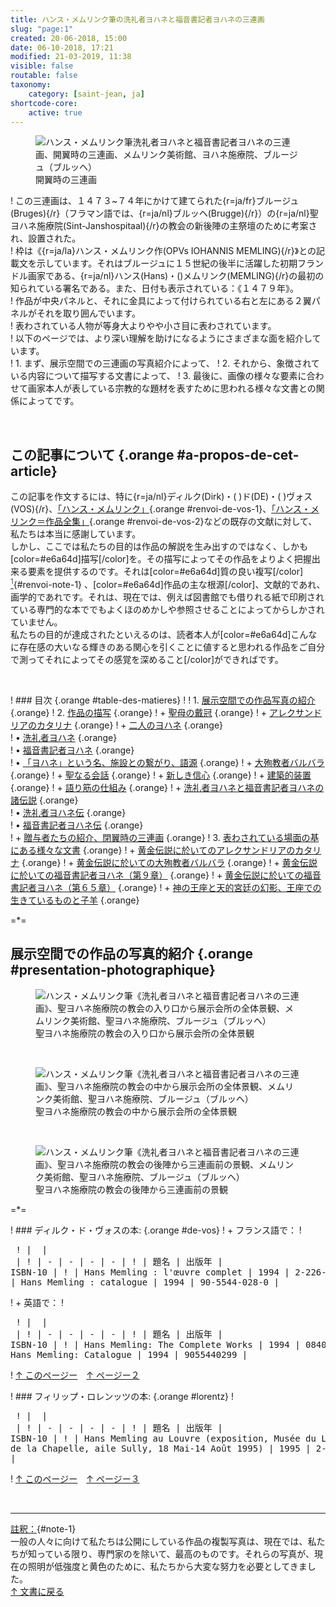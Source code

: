 ```yaml
---
title: ハンス・メムリンク筆の洗礼者ヨハネと福音書記者ヨハネの三連画
slug: "page:1"
created: 20-06-2018, 15:00
date: 06-10-2018, 17:21
modified: 21-03-2019, 11:38
visible: false
routable: false
taxonomy:
    category: [saint-jean, ja]
shortcode-core:
    active: true
---
```

<figure><picture>
<source
sizes="(max-width: 767px) 98vw, (min-width: 959px) 50vw, 86vw"
srcset="
/user/sites/docs/pages/01.home/06.bruges/01.hopital-saint-jean/01.saint-jean/01.saint-jean_1/saint-jean_0-280.webp 280w,
/user/sites/docs/pages/01.home/06.bruges/01.hopital-saint-jean/01.saint-jean/01.saint-jean_1/saint-jean_0-380.webp 380w,
/user/sites/docs/pages/01.home/06.bruges/01.hopital-saint-jean/01.saint-jean/01.saint-jean_1/saint-jean_0-480.webp 480w,
/user/sites/docs/pages/01.home/06.bruges/01.hopital-saint-jean/01.saint-jean/01.saint-jean_1/saint-jean_0-640.webp 640w,
/user/sites/docs/pages/01.home/06.bruges/01.hopital-saint-jean/01.saint-jean/01.saint-jean_1/saint-jean_0-840.webp 840w,
/user/sites/docs/pages/01.home/06.bruges/01.hopital-saint-jean/01.saint-jean/01.saint-jean_1/saint-jean_0-1280.webp 1280w,
/user/sites/docs/pages/01.home/06.bruges/01.hopital-saint-jean/01.saint-jean/02.saint-jean_2/saint-jean_0-1600.webp 1600w,
/user/sites/docs/pages/01.home/06.bruges/01.hopital-saint-jean/01.saint-jean/02.saint-jean_2/saint-jean_0-1920.webp 1920w"
type="image/webp" />
<img
src="/user/sites/docs/pages/01.home/06.bruges/01.hopital-saint-jean/01.saint-jean/01.saint-jean_1/saint-jean_0-640.jpg" title="ハンス・メムリンク筆洗礼者ヨハネと福音書記者ヨハネの三連画、開翼時の三連画、メムリンク美術館、ヨハネ施療院、ブルージュ（ブルッヘ）" alt="ハンス・メムリンク筆洗礼者ヨハネと福音書記者ヨハネの三連画、開翼時の三連画、メムリンク美術館、ヨハネ施療院、ブルージュ（ブルッヘ）" class="class-70-img"
sizes="(max-width: 767px) 98vw, (min-width: 959px) 50vw, 86vw"
srcset="
/user/sites/docs/pages/01.home/06.bruges/01.hopital-saint-jean/01.saint-jean/01.saint-jean_1/saint-jean_0-280.jpg 280w,
/user/sites/docs/pages/01.home/06.bruges/01.hopital-saint-jean/01.saint-jean/01.saint-jean_1/saint-jean_0-380.jpg 380w,
/user/sites/docs/pages/01.home/06.bruges/01.hopital-saint-jean/01.saint-jean/01.saint-jean_1/saint-jean_0-480.jpg 480w,
/user/sites/docs/pages/01.home/06.bruges/01.hopital-saint-jean/01.saint-jean/01.saint-jean_1/saint-jean_0-640.jpg 640w,
/user/sites/docs/pages/01.home/06.bruges/01.hopital-saint-jean/01.saint-jean/01.saint-jean_1/saint-jean_0-840.jpg 840w,
/user/sites/docs/pages/01.home/06.bruges/01.hopital-saint-jean/01.saint-jean/01.saint-jean_1/saint-jean_0-1280.jpg 1280w,
/user/sites/docs/pages/01.home/06.bruges/01.hopital-saint-jean/01.saint-jean/02.saint-jean_2/saint-jean_0-1600.jpg 1600w,
/user/sites/docs/pages/01.home/06.bruges/01.hopital-saint-jean/01.saint-jean/02.saint-jean_2/saint-jean_0-1920.jpg 1920w">
</picture><figcaption>開翼時の三連画</figcaption></figure>

! この三連画は、１４７３~７４年にかけて建てられた{r=ja/fr}ブルージュ(Bruges){/r}（フラマン語では、{r=ja/nl}ブルッヘ(Brugge){/r}）の{r=ja/nl}聖ヨハネ施療院(Sint-Janshospitaal){/r}の教会の新後陣の主祭壇のために考案され、設置された。  
! 枠は《{r=ja/la}ハンス・メムリンク作(OPVs&#160;IOHANNIS&#160;MEMLING){/r}》との記載文を示しています。それはブルージュに１５世紀の後半に活躍した初期フランドル画家である、{r=ja/nl}ハンス(Hans)・()メムリンク(MEMLING){/r}の最初の知られている署名である。また、日付も表示されている：《１４７９年》。  
! 作品が中央パネルと、それに金具によって付けられている右と左にある２翼パネルがそれを取り囲んでいます。  
! 表わされている人物が等身大よりやや小さ目に表わされています。  
! 以下のページでは、より深い理解を助けになるようにさまざまな面を紹介しています。  
! 1. まず、展示空間での三連画の写真紹介によって、 
! 2. それから、象徴されている内容について描写する文書によって、 
! 3. 最後に、画像の様々な要素に合わせて画家本人が表している宗教的な題材を表すために思われる様々な文書との関係によってです。

<br>

## この記事について {.orange #a-propos-de-cet-article}

この記事を作文するには、特に{r=ja/nl}ディルク(Dirk)・(&#160;)ド(DE)・(&#160;)ヴォス(VOS){/r}、[「ハンス・メムリンク」](#de-vos-1){.orange #renvoi-de-vos-1}、[「ハンス・メリンク＝作品全集」](#de-vos-2){.orange #renvoi-de-vos-2}などの既存の文献に対して、私たちは本当に感謝しています。  
しかし、ここでは私たちの目的は作品の解説を生み出すのではなく、しかも[color=#e6a64d]描写[/color]を。その描写によってその作品をよりよく把握出来る要素を提供するのです。それは[color=#e6a64d]質の良い複写[/color] [<sup style="color:#555;" id="renvoi-note-1">1</sup>](#note-1 "note-1"){#renvoi-note-1} 、[color=#e6a64d]作品の主な根源[/color]、文献的であれ、画学的であれです。それは、現在では、例えば図書館でも借りれる紙で印刷されている専門的な本ででもよくほのめかしや参照させることによってからしかされていません。  
私たちの目的が達成されたといえるのは、読者本人が[color=#e6a64d]こんなに存在感の大いなる輝きのある関心を引くことに値すると思われる作品をご自分で測ってそれによってその感覚を深めること[/color]ができればです。

<br>

! ### 目次 {.orange #table-des-matieres}
! 
! 1.  [展示空間での作品写真の紹介][1] {.orange}
! 2.  [作品の描写][2] {.orange}
! 	+  [聖母の戴冠][3] {.orange}
! 	+  [アレクサンドリアのカタリナ][4] {.orange}
! 	+  [二人のヨハネ][5] {.orange}  
! 		•  [洗礼者ヨハネ][6] {.orange}  
! 		•  [福音書記者ヨハネ][7] {.orange}  
! 		•  [「ヨハネ」という名、施設との繋がり、語源][8] {.orange}
! 	+  [大殉教者バルバラ][9] {.orange}
! 	+  [聖なる会話][10] {.orange}
! 	+  [新しき信心][11] {.orange}
! 	+  [建築的装置][12] {.orange}
! 	+  [語り筋の仕組み][13] {.orange}
! 	+  [洗礼者ヨハネと福音書記者ヨハネの諸伝説][14] {.orange}  
! 		•  [洗礼者ヨハネ伝][15] {.orange}  
! 		•  [福音書記者ヨハネ伝][16] {.orange}  
! 	+  [贈与者たちの紹介、閉翼時の三連画][17] {.orange}
! 3.  [表わされている場面の基にある様々な文書][18] {.orange}
! 	+  [黄金伝説に於いてのアレクサンドリアのカタリナ][19] {.orange}
! 	+  [黄金伝説に於いての大殉教者バルバラ][20] {.orange}
! 	+  [黄金伝説に於いての福音書記者ヨハネ（第９章）][21] {.orange}
! 	+  [黄金伝説に於いての福音書記者ヨハネ（第６５章）][22] {.orange}
! 	+  [神の王座と天的宮廷の幻影、王座での生きているものと子羊][23] {.orange}

=*=

## 展示空間での作品の写真的紹介 {.orange #presentation-photographique}

<figure><picture>
<source
sizes="(max-width: 767px) 98vw, (min-width: 959px) 50vw, 86vw"
srcset="
/user/sites/docs/pages/01.home/06.bruges/01.hopital-saint-jean/01.saint-jean/01.saint-jean_1/saint-jean_1-280.webp 280w,
/user/sites/docs/pages/01.home/06.bruges/01.hopital-saint-jean/01.saint-jean/01.saint-jean_1/saint-jean_1-380.webp 380w,
/user/sites/docs/pages/01.home/06.bruges/01.hopital-saint-jean/01.saint-jean/01.saint-jean_1/saint-jean_1-480.webp 480w,
/user/sites/docs/pages/01.home/06.bruges/01.hopital-saint-jean/01.saint-jean/01.saint-jean_1/saint-jean_1-640.webp 640w,
/user/sites/docs/pages/01.home/06.bruges/01.hopital-saint-jean/01.saint-jean/01.saint-jean_1/saint-jean_1-840.webp 840w,
/user/sites/docs/pages/01.home/06.bruges/01.hopital-saint-jean/01.saint-jean/01.saint-jean_1/saint-jean_1-1280.webp 1280w,
/user/sites/docs/pages/01.home/06.bruges/01.hopital-saint-jean/01.saint-jean/01.saint-jean_1/saint-jean_1-1600.webp 1600w,
/user/sites/docs/pages/01.home/06.bruges/01.hopital-saint-jean/01.saint-jean/01.saint-jean_1/saint-jean_1-1920.webp 1920w"
type="image/webp" />
<img
src="/user/sites/docs/pages/01.home/06.bruges/01.hopital-saint-jean/01.saint-jean/01.saint-jean_1/saint-jean_1-640.jpg" title="ハンス・メムリンク筆《洗礼者ヨハネと福音書記者ヨハネの三連画》、聖ヨハネ施療院の教会の入り口から展示会所の全体景観、メムリンク美術館、聖ヨハネ施療院、ブルージュ（ブルッヘ）" alt="ハンス・メムリンク筆《洗礼者ヨハネと福音書記者ヨハネの三連画》、聖ヨハネ施療院の教会の入り口から展示会所の全体景観、メムリンク美術館、聖ヨハネ施療院、ブルージュ（ブルッヘ）" class="class-40-img"
sizes="(max-width: 767px) 98vw, (min-width: 959px) 50vw, 86vw"
srcset="
/user/sites/docs/pages/01.home/06.bruges/01.hopital-saint-jean/01.saint-jean/01.saint-jean_1/saint-jean_1-280.jpg 280w,
/user/sites/docs/pages/01.home/06.bruges/01.hopital-saint-jean/01.saint-jean/01.saint-jean_1/saint-jean_1-380.jpg 380w,
/user/sites/docs/pages/01.home/06.bruges/01.hopital-saint-jean/01.saint-jean/01.saint-jean_1/saint-jean_1-480.jpg 480w,
/user/sites/docs/pages/01.home/06.bruges/01.hopital-saint-jean/01.saint-jean/01.saint-jean_1/saint-jean_1-640.jpg 640w,
/user/sites/docs/pages/01.home/06.bruges/01.hopital-saint-jean/01.saint-jean/01.saint-jean_1/saint-jean_1-840.jpg 840w,
/user/sites/docs/pages/01.home/06.bruges/01.hopital-saint-jean/01.saint-jean/01.saint-jean_1/saint-jean_1-1280.jpg 1280w,
/user/sites/docs/pages/01.home/06.bruges/01.hopital-saint-jean/01.saint-jean/01.saint-jean_1/saint-jean_1-1600.jpg 1600w,
/user/sites/docs/pages/01.home/06.bruges/01.hopital-saint-jean/01.saint-jean/01.saint-jean_1/saint-jean_1-1920.jpg 1920w">
</picture><figcaption>聖ヨハネ施療院の教会の入り口から展示会所の全体景観</figcaption></figure>

<br>

<figure><picture>
<source
sizes="(max-width: 767px) 98vw, (min-width: 959px) 50vw, 86vw"
srcset="
/user/sites/docs/pages/01.home/06.bruges/01.hopital-saint-jean/01.saint-jean/01.saint-jean_1/saint-jean_2-280.webp 280w,
/user/sites/docs/pages/01.home/06.bruges/01.hopital-saint-jean/01.saint-jean/01.saint-jean_1/saint-jean_2-380.webp 380w,
/user/sites/docs/pages/01.home/06.bruges/01.hopital-saint-jean/01.saint-jean/01.saint-jean_1/saint-jean_2-480.webp 480w,
/user/sites/docs/pages/01.home/06.bruges/01.hopital-saint-jean/01.saint-jean/01.saint-jean_1/saint-jean_2-640.webp 640w,
/user/sites/docs/pages/01.home/06.bruges/01.hopital-saint-jean/01.saint-jean/01.saint-jean_1/saint-jean_2-840.webp 840w,
/user/sites/docs/pages/01.home/06.bruges/01.hopital-saint-jean/01.saint-jean/01.saint-jean_1/saint-jean_2-1280.webp 1280w,
/user/sites/docs/pages/01.home/06.bruges/01.hopital-saint-jean/01.saint-jean/01.saint-jean_1/saint-jean_2-1600.webp 1600w,
/user/sites/docs/pages/01.home/06.bruges/01.hopital-saint-jean/01.saint-jean/01.saint-jean_1/saint-jean_2-1920.webp 1920w"
type="image/webp" />
<img
src="/user/sites/docs/pages/01.home/06.bruges/01.hopital-saint-jean/01.saint-jean/01.saint-jean_1/saint-jean_2-640.jpg" title="ハンス・メムリンク筆《洗礼者ヨハネと福音書記者ヨハネの三連画》、聖ヨハネ施療院の教会の中から展示会所の全体景観、メムリンク美術館、聖ヨハネ施療院、ブルージュ（ブルッヘ）" alt="ハンス・メムリンク筆《洗礼者ヨハネと福音書記者ヨハネの三連画》、聖ヨハネ施療院の教会の中から展示会所の全体景観、メムリンク美術館、聖ヨハネ施療院、ブルージュ（ブルッヘ）" class="class-diane-img"
sizes="(max-width: 767px) 98vw, (min-width: 959px) 50vw, 86vw"
srcset="
/user/sites/docs/pages/01.home/06.bruges/01.hopital-saint-jean/01.saint-jean/01.saint-jean_1/saint-jean_2-280.jpg 280w,
/user/sites/docs/pages/01.home/06.bruges/01.hopital-saint-jean/01.saint-jean/01.saint-jean_1/saint-jean_2-380.jpg 380w,
/user/sites/docs/pages/01.home/06.bruges/01.hopital-saint-jean/01.saint-jean/01.saint-jean_1/saint-jean_2-480.jpg 480w,
/user/sites/docs/pages/01.home/06.bruges/01.hopital-saint-jean/01.saint-jean/01.saint-jean_1/saint-jean_2-640.jpg 640w,
/user/sites/docs/pages/01.home/06.bruges/01.hopital-saint-jean/01.saint-jean/01.saint-jean_1/saint-jean_2-840.jpg 840w,
/user/sites/docs/pages/01.home/06.bruges/01.hopital-saint-jean/01.saint-jean/01.saint-jean_1/saint-jean_2-1280.jpg 1280w,
/user/sites/docs/pages/01.home/06.bruges/01.hopital-saint-jean/01.saint-jean/01.saint-jean_1/saint-jean_2-1600.jpg 1600w,
/user/sites/docs/pages/01.home/06.bruges/01.hopital-saint-jean/01.saint-jean/01.saint-jean_1/saint-jean_2-1920.jpg 1920w">
</picture><figcaption>聖ヨハネ施療院の教会の中から展示会所の全体景観</figcaption></figure>

<br>

<figure><picture>
<source
sizes="(max-width: 767px) 98vw, (min-width: 959px) 50vw, 86vw"
srcset="
/user/sites/docs/pages/01.home/06.bruges/01.hopital-saint-jean/01.saint-jean/01.saint-jean_1/saint-jean_3-280.webp 280w,
/user/sites/docs/pages/01.home/06.bruges/01.hopital-saint-jean/01.saint-jean/01.saint-jean_1/saint-jean_3-380.webp 380w,
/user/sites/docs/pages/01.home/06.bruges/01.hopital-saint-jean/01.saint-jean/01.saint-jean_1/saint-jean_3-480.webp 480w,
/user/sites/docs/pages/01.home/06.bruges/01.hopital-saint-jean/01.saint-jean/01.saint-jean_1/saint-jean_3-640.webp 640w,
/user/sites/docs/pages/01.home/06.bruges/01.hopital-saint-jean/01.saint-jean/01.saint-jean_1/saint-jean_3-840.webp 840w,
/user/sites/docs/pages/01.home/06.bruges/01.hopital-saint-jean/01.saint-jean/01.saint-jean_1/saint-jean_3-1280.webp 1280w,
/user/sites/docs/pages/01.home/06.bruges/01.hopital-saint-jean/01.saint-jean/01.saint-jean_1/saint-jean_3-1600.webp 1600w,
/user/sites/docs/pages/01.home/06.bruges/01.hopital-saint-jean/01.saint-jean/01.saint-jean_1/saint-jean_3-1920.webp 1920w"
type="image/webp" />
<img
src="/user/sites/docs/pages/01.home/06.bruges/01.hopital-saint-jean/01.saint-jean/01.saint-jean_1/saint-jean_3-640.jpg" title="ハンス・メムリンク筆《洗礼者ヨハネと福音書記者ヨハネの三連画》、聖ヨハネ施療院の教会の後陣から三連画前の景観、メムリンク美術館、聖ヨハネ施療院、ブルージュ（ブルッヘ）" alt="ハンス・メムリンク筆《洗礼者ヨハネと福音書記者ヨハネの三連画》、聖ヨハネ施療院の教会の後陣から三連画前の景観、メムリンク美術館、聖ヨハネ施療院、ブルージュ（ブルッヘ）" class="class-70-img"
sizes="(max-width: 767px) 98vw, (min-width: 959px) 50vw, 86vw"
srcset="
/user/sites/docs/pages/01.home/06.bruges/01.hopital-saint-jean/01.saint-jean/01.saint-jean_1/saint-jean_3-280.jpg 280w,
/user/sites/docs/pages/01.home/06.bruges/01.hopital-saint-jean/01.saint-jean/01.saint-jean_1/saint-jean_3-380.jpg 380w,
/user/sites/docs/pages/01.home/06.bruges/01.hopital-saint-jean/01.saint-jean/01.saint-jean_1/saint-jean_3-480.jpg 480w,
/user/sites/docs/pages/01.home/06.bruges/01.hopital-saint-jean/01.saint-jean/01.saint-jean_1/saint-jean_3-640.jpg 640w,
/user/sites/docs/pages/01.home/06.bruges/01.hopital-saint-jean/01.saint-jean/01.saint-jean_1/saint-jean_3-840.jpg 840w,
/user/sites/docs/pages/01.home/06.bruges/01.hopital-saint-jean/01.saint-jean/01.saint-jean_1/saint-jean_3-1280.jpg 1280w,
/user/sites/docs/pages/01.home/06.bruges/01.hopital-saint-jean/01.saint-jean/01.saint-jean_1/saint-jean_3-1600.jpg 1600w,
/user/sites/docs/pages/01.home/06.bruges/01.hopital-saint-jean/01.saint-jean/01.saint-jean_1/saint-jean_3-1920.jpg 1920w">
</picture><figcaption>聖ヨハネ施療院の教会の後陣から三連画前の景観</figcaption></figure>

=*=

! ### ディルク・ド・ヴォスの本: {.orange #de-vos}
! + フランス語で：
! <pre id="de-vos-1" markdown="1">
! | <span hidden>hidden</span> | <span hidden>hidden</span> |
! | - | - | - | - |
! | 題名 | 出版年 | ISBN-10 |
! | Hans Memling : l'œuvre complet | 1994 | 2-226-06992-5 |
! | Hans Memling : catalogue | 1994 | 90-5544-028-0 |</pre>
! + 英語で：
! <pre id="de-vos-2" markdown="1">
! | <span hidden>hidden</span> | <span hidden>hidden</span> |
! | - | - | - | - |
! | 題名 | 出版年 | ISBN-10 |
! | Hans Memling: The Complete Works | 1994 | 0840936496 |
! | Hans Memling: Catalogue | 1994 | 9055440299 |</pre>
! [↑ このページー](#renvoi-de-vos-1 "renvoi-de-vos-1")　[↑ ページー２](/bruges/hopital-saint-jean/saint-jean/page:2#renvoi-de-vos-2 "renvoi-de-vos-2")

! ### フィリップ・ロレンッツの本: {.orange #lorentz}
! <pre id="lorents-1" markdown="1">
! | <span hidden>hidden</span> | <span hidden>hidden</span> |
! | - | - | - | - |
! | 題名 | 出版年 | ISBN-10 |
! | Hans Memling au Louvre (exposition, Musée du Louvre, Salle de la Chapelle, aile Sully, 18 Mai-14 Août 1995) | 1995 | 2-7118-3275-9 |</pre>
! [↑ このページー](#renvoi-lorentz-1 "renvoi-de-vos-1")　[↑ ページー３](/bruges/hopital-saint-jean/saint-jean/page:3#renvoi-lorentz-2 "renvoi-lorentz-2")

<br>

<hr>

[註釈：](#renvoi-note-1 "renvoi note-1"){#note-1}  
一般の人々に向けて私たちは公開にしている作品の複製写真は、現在では、私たちが知っている限り、専門家のを除いて、最高のものです。それらの写真が、現在の照明が低強度と黄色のために、私たちから大変な努力を必要としてきました。  
[↑ 文書に戻る](#renvoi-note-1 "註釈の元へ")

[1]: #presentation-photographique "展示空間での作品写真の紹介"
[2]: /bruges/hopital-saint-jean/saint-jean/page:2#description "https://francois-vidit.com/docs/ja/bruges/hopital-saint-jean/saint-jean/page:2#description"
[3]: /bruges/hopital-saint-jean/saint-jean/page:2#couronnement "https://francois-vidit.com/docs/ja/bruges/hopital-saint-jean/saint-jean/page:2#couronnement"
[4]: /bruges/hopital-saint-jean/saint-jean/page:3#catherine-d-alexandrie "https://francois-vidit.com/docs/ja/bruges/hopital-saint-jean/saint-jean/page:3#catherine-d-alexandrie"
[5]: /bruges/hopital-saint-jean/saint-jean/page:3#les-deux-jean "https://francois-vidit.com/docs/ja/bruges/hopital-saint-jean/saint-jean/page:3#les-deux-jean"
[6]: /bruges/hopital-saint-jean/saint-jean/page:3#jean-le-baptiste-2 "https://francois-vidit.com/docs/ja/bruges/hopital-saint-jean/saint-jean/page:3#jean-le-baptiste-2"
[7]: /bruges/hopital-saint-jean/saint-jean/page:3#jean-l-evangeliste-3 "https://francois-vidit.com/docs/ja/bruges/hopital-saint-jean/saint-jean/page:3#jean-l-evangeliste-3"
[8]: /bruges/hopital-saint-jean/saint-jean/page:3#le-nom-de-jean "https://francois-vidit.com/docs/ja/bruges/hopital-saint-jean/saint-jean/page:3#le-nom-de-jean"
[9]: /bruges/hopital-saint-jean/saint-jean/page:3#barbe "https://francois-vidit.com/docs/ja/bruges/hopital-saint-jean/saint-jean/page:3#barbe"
[10]: /bruges/hopital-saint-jean/saint-jean/page:4#conversation "https://francois-vidit.com/docs/ja/bruges/hopital-saint-jean/saint-jean/page:4#conversation"
[11]: /bruges/hopital-saint-jean/saint-jean/page:4#devotion-moderne "https://francois-vidit.com/docs/ja/bruges/hopital-saint-jean/saint-jean/page:4#devotion-moderne"
[12]: /bruges/hopital-saint-jean/saint-jean/page:4#dispositif-architectural "https://francois-vidit.com/docs/ja/bruges/hopital-saint-jean/saint-jean/page:4#dispositif-architectural"
[13]: /bruges/hopital-saint-jean/saint-jean/page:5#organisation-du-recit "https://francois-vidit.com/docs/ja/bruges/hopital-saint-jean/saint-jean/page:5#organisation-du-recit"
[14]: /bruges/hopital-saint-jean/saint-jean/page:6#legendes "https://francois-vidit.com/docs/ja/bruges/hopital-saint-jean/saint-jean/page:6#legendes"
[15]: /bruges/hopital-saint-jean/saint-jean/page:6#legende-de-jean-le-baptiste "https://francois-vidit.com/docs/ja/bruges/hopital-saint-jean/saint-jean/page:6#legende-de-jean-le-baptiste"
[16]: /bruges/hopital-saint-jean/saint-jean/page:10#legende-de-jean-l-evangeliste "https://francois-vidit.com/docs/ja/bruges/hopital-saint-jean/saint-jean/page:10#legende-de-jean-l-evangeliste"
[17]: /bruges/hopital-saint-jean/saint-jean/page:15#position-fermee "https://francois-vidit.com/docs/ja/bruges/hopital-saint-jean/saint-jean/page:15#position-fermee"
[18]: /bruges/hopital-saint-jean/saint-jean/page:16#mise-en-relation "https://francois-vidit.com/docs/ja/bruges/hopital-saint-jean/saint-jean/page:16#mise-en-relation"
[19]: /bruges/hopital-saint-jean/saint-jean/page:16#cath-selon-legende "https://francois-vidit.com/docs/ja/bruges/hopital-saint-jean/saint-jean/page:16#cath-selon-legende"
[20]: /bruges/hopital-saint-jean/saint-jean/page:17#barbe-selon-legende "https://francois-vidit.com/docs/ja/bruges/hopital-saint-jean/saint-jean/page:17#barbe-selon-legende"
[21]: /bruges/hopital-saint-jean/saint-jean/page:18#jean-selon-legende "https://francois-vidit.com/docs/ja/bruges/hopital-saint-jean/saint-jean/page:18#jean-selon-legende"
[22]: /bruges/hopital-saint-jean/saint-jean/page:19#jean-selon-legende-2 "https://francois-vidit.com/docs/ja/bruges/hopital-saint-jean/saint-jean/page:19#jean-selon-legende-2"
[23]: /bruges/hopital-saint-jean/saint-jean/page:20#apocalypse "https://francois-vidit.com/docs/ja/bruges/hopital-saint-jean/saint-jean/page:20#apocalypse"